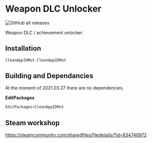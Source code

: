 # Weapon DLC Unlocker

![GitHub all releases](https://img.shields.io/github/downloads/Insulting-Pros/CleanAppIDMut/total)

Weapon DLC / achievement unlocker.

## Installation

```cpp
CleanAppIDMut.CleanAppIDMut
```

## Building and Dependancies

At the moment of 2021.03.27 there are no dependencies.

**EditPackages**

```cpp
EditPackages=CleanAppIDMut
```

## Steam workshop

<https://steamcommunity.com/sharedfiles/filedetails/?id=834746972>
